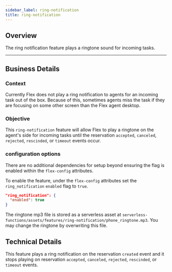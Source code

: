 ```yaml
---
sidebar_label: ring-notification
title: ring-notification
---
```


## Overview

The ring notification feature plays a ringtone sound for incoming tasks.

---

## Business Details

### Context

Currently Flex does not play a ring notification to agents for an incoming task out of the box. Because of this, sometimes agents miss the task if they are focusing on some other screen than the Flex agent desktop.

### Objective

This `ring-notification` feature will allow Flex to play a ringtone on the agent's side for incoming tasks until the reservation `accepted`, `canceled`, `rejected`, `rescinded`, or `timeout` events occur.

### configuration options

There are no additional dependencies for setup beyond ensuring the flag is enabled within the `flex-config` attributes.

To enable the feature, under the `flex-config` attributes set the `ring_notification` `enabled` flag to `true`.

```json
"ring_notification": {
  "enabled": true
}
```

The ringtone mp3 file is stored as a serverless asset at `serverless-functions/assets/features/ring-notification/phone_ringtone.mp3`. You may change the ringtone by overwriting this file.

## Technical Details

This feature plays a ring notification on the reservation `created` event and it stops playing on reservation `accepted`, `canceled`, `rejected`, `rescinded`, or `timeout` events.
